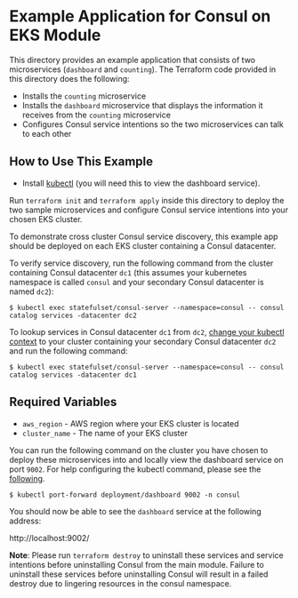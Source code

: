 # Example Application for Consul on EKS Module

This directory provides an example application that consists of two
microservices (`dashboard` and `counting`). The Terraform code provided in this
directory does the following:

- Installs the `counting` microservice
- Installs the `dashboard` microservice that displays the information it
  receives from the `counting` microservice 
- Configures Consul service intentions so the two microservices can talk to each
  other

## How to Use This Example

- Install [kubectl](https://kubernetes.io/docs/reference/kubectl/) (you will
  need this to view the dashboard service).

Run `terraform init` and `terraform apply` inside this directory to deploy the
two sample microservices and configure Consul service intentions into your
chosen EKS cluster. 

To demonstrate cross cluster Consul service discovery, this example app should
be deployed on each EKS cluster containing a Consul datacenter.

To verify service discovery, run the following command from the cluster
containing Consul datacenter `dc1` (this assumes your kubernetes namespace is
called `consul` and your secondary Consul datacenter is named `dc2`):

```shell
$ kubectl exec statefulset/consul-server --namespace=consul -- consul catalog services -datacenter dc2
```

To lookup services in Consul datacenter `dc1` from `dc2`, [change your kubectl
context](https://github.com/hashicorp/terraform-aws-consul-ent-k8s/tree/main/examples/prereqs_quickstart#a-note-on-using-kubectl)
to your cluster containing your secondary Consul datacenter `dc2` and run the
following command:

```shell
$ kubectl exec statefulset/consul-server --namespace=consul -- consul catalog services -datacenter dc1
```

## Required Variables

- `aws_region` - AWS region where your EKS cluster is located
- `cluster_name` - The name of your EKS cluster

You can run the following command on the cluster you have chosen to deploy these
microservices into and locally view the dashboard service on port `9002`. For
help configuring the kubectl command, please see the
[following](https://github.com/hashicorp/terraform-aws-consul-ent-k8s/blob/main/examples/prereqs_quickstart/README.md#a-note-on-using-kubectl).

```shell
$ kubectl port-forward deployment/dashboard 9002 -n consul
```

You should now be able to see the `dashboard` service at the following address:

http://localhost:9002/

**Note**: Please run `terraform destroy` to uninstall these services and service
intentions before uninstalling Consul from the main module. Failure to uninstall
these services before uninstalling Consul will result in a failed destroy due to
lingering resources in the consul namespace.
